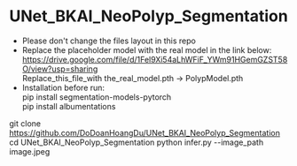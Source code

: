 # UNet_BKAI_NeoPolyp_Segmentation
- Please don't change the files layout in this repo
- Replace the placeholder model with the real model in the link below:<br>
  https://drive.google.com/file/d/1Fel9Xi54aLhWFiF_YWm91HGemGZST58O/view?usp=sharing <br>
  Replace_this_file_with the_real_model.pth -> PolypModel.pth
- Installation before run:<br>
   pip install segmentation-models-pytorch<br>
   pip install albumentations

git clone https://github.com/DoDoanHoangDu/UNet_BKAI_NeoPolyp_Segmentation
cd UNet_BKAI_NeoPolyp_Segmentation
python infer.py --image_path image.jpeg
